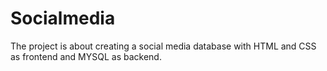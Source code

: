 # Socialmedia
The project is about creating a social media database with HTML and CSS as frontend and MYSQL as backend.
